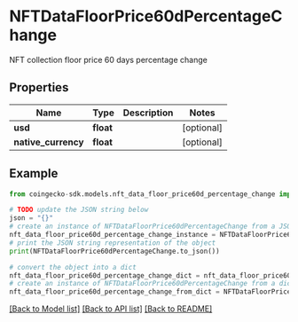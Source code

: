 # NFTDataFloorPrice60dPercentageChange

NFT collection floor price 60 days percentage change

## Properties

Name | Type | Description | Notes
------------ | ------------- | ------------- | -------------
**usd** | **float** |  | [optional] 
**native_currency** | **float** |  | [optional] 

## Example

```python
from coingecko-sdk.models.nft_data_floor_price60d_percentage_change import NFTDataFloorPrice60dPercentageChange

# TODO update the JSON string below
json = "{}"
# create an instance of NFTDataFloorPrice60dPercentageChange from a JSON string
nft_data_floor_price60d_percentage_change_instance = NFTDataFloorPrice60dPercentageChange.from_json(json)
# print the JSON string representation of the object
print(NFTDataFloorPrice60dPercentageChange.to_json())

# convert the object into a dict
nft_data_floor_price60d_percentage_change_dict = nft_data_floor_price60d_percentage_change_instance.to_dict()
# create an instance of NFTDataFloorPrice60dPercentageChange from a dict
nft_data_floor_price60d_percentage_change_from_dict = NFTDataFloorPrice60dPercentageChange.from_dict(nft_data_floor_price60d_percentage_change_dict)
```
[[Back to Model list]](../README.md#documentation-for-models) [[Back to API list]](../README.md#documentation-for-api-endpoints) [[Back to README]](../README.md)


